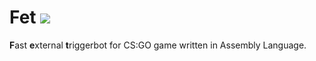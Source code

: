 # Fet ![](https://img.shields.io/badge/game-CS%3AGO-yellow.svg)
**F**ast **e**xternal **t**riggerbot for CS:GO game written in Assembly Language.
